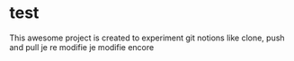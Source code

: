 # test
This awesome project is created to experiment git notions like clone, push and pull
je re modifie
je modifie encore

